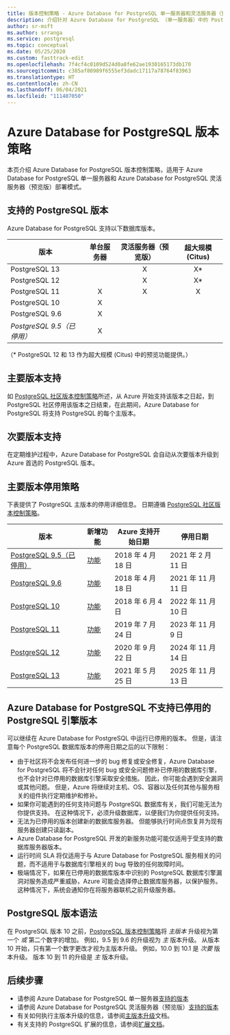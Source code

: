 ```yaml
---
title: 版本控制策略 - Azure Database for PostgreSQL 单一服务器和灵活服务器（预览版）
description: 介绍针对 Azure Database for PostgreSQL （单一服务器）中的 Postgres 主版本和次要版本的策略。
author: sr-msft
ms.author: srranga
ms.service: postgresql
ms.topic: conceptual
ms.date: 05/25/2020
ms.custom: fasttrack-edit
ms.openlocfilehash: 7f4cf4c0109d524d0a8fe62ae1930165173db170
ms.sourcegitcommit: c385af80989f6555ef3dadc17117a78764f83963
ms.translationtype: HT
ms.contentlocale: zh-CN
ms.lasthandoff: 06/04/2021
ms.locfileid: "111407050"
---
```

# <a name="azure-database-for-postgresql-versioning-policy"></a>Azure Database for PostgreSQL 版本策略

本页介绍 Azure Database for PostgreSQL 版本控制策略，适用于 Azure Database for PostgreSQL 单一服务器和 Azure Database for PostgreSQL 灵活服务器（预览版）部署模式。

## <a name="supported--postgresql-versions"></a>支持的 PostgreSQL 版本

Azure Database for PostgreSQL 支持以下数据库版本。

| 版本 | 单台服务器 | 灵活服务器（预览版） | 超大规模 (Citus) |
| ----- | :------: | :----: | :----: |
| PostgreSQL 13 |  | X  | X\* |
| PostgreSQL 12 |  | X  | X\* |
| PostgreSQL 11 | X | X | X |
| PostgreSQL 10 | X |  |  |
| PostgreSQL 9.6 | X |  |  |
| *PostgreSQL 9.5（已停用）* | X |  |  |

（\* PostgreSQL 12 和 13 作为超大规模 (Citus) 中的预览功能提供。）

## <a name="major-version-support"></a>主要版本支持
如 [PostgreSQL 社区版本控制策略](https://www.postgresql.org/support/versioning/)所述，从 Azure 开始支持该版本之日起，到 PostgreSQL 社区停用该版本之日结束，在此期间，Azure Database for PostgreSQL 将支持 PostgreSQL 的每个主版本。

## <a name="minor-version-support"></a>次要版本支持
在定期维护过程中，Azure Database for PostgreSQL 会自动从次要版本升级到 Azure 首选的 PostgreSQL 版本。 

## <a name="major-version-retirement-policy"></a>主要版本停用策略
下表提供了 PostgreSQL 主版本的停用详细信息。 日期遵循 [PostgreSQL 社区版本控制策略](https://www.postgresql.org/support/versioning/)。

| 版本 | 新增功能 | Azure 支持开始日期 | 停用日期|
| ----- | ----- | ------ | ----- |
| [PostgreSQL 9.5（已停用）](https://www.postgresql.org/about/news/postgresql-132-126-1111-1016-9621-and-9525-released-2165/)| [功能](https://www.postgresql.org/docs/9.5/release-9-5.html)  | 2018 年 4 月 18 日   | 2021 年 2 月 11 日
| [PostgreSQL 9.6](https://www.postgresql.org/about/news/postgresql-96-released-1703/) | [功能](https://wiki.postgresql.org/wiki/NewIn96) | 2018 年 4 月 18 日  | 2021 年 11 月 11 日
| [PostgreSQL 10](https://www.postgresql.org/about/news/postgresql-10-released-1786/) | [功能](https://wiki.postgresql.org/wiki/New_in_postgres_10) | 2018 年 6 月 4 日  | 2022 年 11 月 10 日
| [PostgreSQL 11](https://www.postgresql.org/about/news/postgresql-11-released-1894/) | [功能](https://www.postgresql.org/docs/11/release-11.html) | 2019 年 7 月 24 日  | 2023 年 11 月 9 日
| [PostgreSQL 12](https://www.postgresql.org/about/news/postgresql-12-released-1976/) | [功能](https://www.postgresql.org/docs/12/release-12.html) | 2020 年 9 月 22 日  | 2024 年 11 月 14 日
| [PostgreSQL 13](https://www.postgresql.org/about/news/postgresql-13-released-2077/) | [功能](https://www.postgresql.org/docs/13/release-13.html) | 2021 年 5 月 25 日   | 2025 年 11 月 13 日

## <a name="retired-postgresql-engine-versions-not-supported-in-azure-database-for-postgresql"></a>Azure Database for PostgreSQL 不支持已停用的 PostgreSQL 引擎版本

可以继续在 Azure Database for PostgreSQL 中运行已停用的版本。 但是，请注意每个 PostgreSQL 数据库版本的停用日期之后的以下限制：
- 由于社区将不会发布任何进一步的 bug 修复或安全修复，Azure Database for PostgreSQL 将不会针对任何 bug 或安全问题修补已停用的数据库引擎，也不会针对已停用的数据库引擎采取安全措施。 因此，你可能会遇到安全漏洞或其他问题。 但是，Azure 将继续对主机、OS、容器以及任何其他与服务相关的组件执行定期维护和修补。
- 如果你可能遇到的任何支持问题与 PostgreSQL 数据库有关，我们可能无法为你提供支持。 在这种情况下，必须升级数据库，以便我们为你提供任何支持。
- 无法为已停用的版本创建新的数据库服务器。 但能够执行时间点恢复并为现有服务器创建只读副本。
- Azure Database for PostgreSQL 开发的新服务功能可能仅适用于受支持的数据库服务器版本。
- 运行时间 SLA 将仅适用于与 Azure Database for PostgreSQL 服务相关的问题，而不适用于与数据库引擎相关的 bug 导致的任何故障时间。  
- 极端情况下，如果在已停用的数据库版本中识别的 PostgreSQL 数据库引擎漏洞对服务造成严重威胁，Azure 可能会选择停止数据库服务器，以保护服务。 这种情况下，系统会通知你在将服务器联机之前升级服务器。

## <a name="postgresql-version-syntax"></a>PostgreSQL 版本语法
在 PostgreSQL 版本 10 之前，[PostgreSQL 版本控制策略](https://www.postgresql.org/support/versioning/)将 _主版本_ 升级视为第一个 _或_ 第二个数字的增加。 例如，9.5 到 9.6 的升级视为 _主_ 版本升级。 从版本 10 开始，只有第一个数字更改才视为主版本升级。 例如，10.0 到 10.1 是 _次要_ 版本升级。 版本 10 到 11 的升级是 _主_ 版本升级。

## <a name="next-steps"></a>后续步骤
- 请参阅 Azure Database for PostgreSQL 单一服务器[支持的版本](./concepts-supported-versions.md)
- 请参阅 Azure Database for PostgreSQL 灵活服务器（预览版）[支持的版本](flexible-server/concepts-supported-versions.md)
- 有关如何执行主版本升级的信息，请参阅[主版本升级](how-to-upgrade-using-dump-and-restore.md)文档。
- 有关支持的 PostgreSQL 扩展的信息，请参阅[扩展文档](concepts-extensions.md)。
